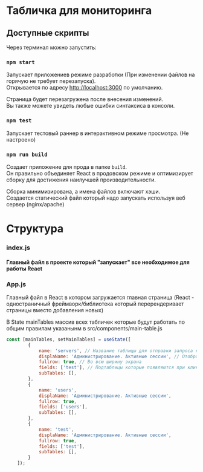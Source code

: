 # Табличка для мониторинга
## Доступные скрипты

Через терминал можно запустить:

### `npm start`

Запускает приложениев режиме разработки (При изменении файлов на горячую не требует перезапуска).\
Открывается по адресу [http://localhost:3000](http://localhost:3000) по умолчанию.

Страница будет перезагружена после внесения изменений.\
Вы также можете увидеть любые ошибки синтаксиса в консоли.

### `npm test`

Запускает тестовый раннер в интерактивном режиме просмотра. (Не настроено)

### `npm run build`

Создает приложение для прода в папке `build`.\
Он правильно объединяет React в продовском режиме и оптимизирует сборку для достижения наилучшей производительности.

Сборка минимизирована, а имена файлов включают хэши.\
Создается статический файл который надо запускать используя веб сервер (nginx/apache)

# Структура
### index.js
#### Главный файл в проекте который "запускает" все необходимое для работы React
### App.js
 Главный файл в React в котором загружается главная страница (React - одностраничный фреймворк/библиотека который перерендеривает страницы вместо добавления новых)
 
 В State mainTables массив всех табличек которые будут работать по общим правилам указанынм в src/components/main-table.js
```javascript
const [mainTables, setMainTables] = useState([
        {
            name: 'servers', // Название таблицы для отправки запроса на backend
            displaName: 'Администрирование. Активные сессии', // Отображение на главной странице
            fullrow: true, // Во всю ширину экрана
            fields: ['test'], // Подтаблицы которые появляются при клике на строку в таблице
            subTables: [],
        },
        {
            name: 'users',
            displaName: 'Администрирование. Активные сессии',
            fullrow: true,
            fields: ['users'],
            subTables: [],
        },
        {
            name: 'test',
            displaName: 'Администрирование. Активные сессии',
            fullrow: true,
            fields: ['test'],
            subTables: [],
        }
    ]);
```

